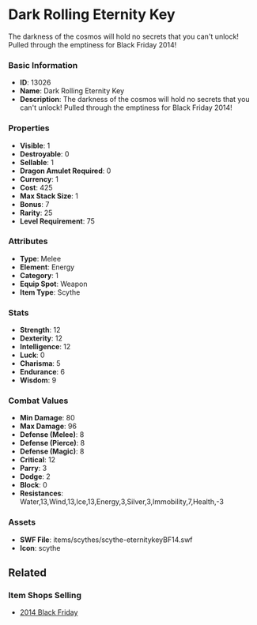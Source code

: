 # Dark Rolling Eternity Key

The darkness of the cosmos will hold no secrets that you can't unlock! Pulled through the emptiness for Black Friday 2014!

### Basic Information

- **ID**: 13026
- **Name**: Dark Rolling Eternity Key
- **Description**: The darkness of the cosmos will hold no secrets that you can&#039;t unlock! Pulled through the emptiness for Black Friday 2014!

### Properties

- **Visible**: 1
- **Destroyable**: 0
- **Sellable**: 1
- **Dragon Amulet Required**: 0
- **Currency**: 1
- **Cost**: 425
- **Max Stack Size**: 1
- **Bonus**: 7
- **Rarity**: 25
- **Level Requirement**: 75

### Attributes

- **Type**: Melee
- **Element**: Energy
- **Category**: 1
- **Equip Spot**: Weapon
- **Item Type**: Scythe

### Stats

- **Strength**: 12
- **Dexterity**: 12
- **Intelligence**: 12
- **Luck**: 0
- **Charisma**: 5
- **Endurance**: 6
- **Wisdom**: 9

### Combat Values

- **Min Damage**: 80
- **Max Damage**: 96
- **Defense (Melee)**: 8
- **Defense (Pierce)**: 8
- **Defense (Magic)**: 8
- **Critical**: 12
- **Parry**: 3
- **Dodge**: 2
- **Block**: 0
- **Resistances**: Water,13,Wind,13,Ice,13,Energy,3,Silver,3,Immobility,7,Health,-3

### Assets

- **SWF File**: items/scythes/scythe-eternitykeyBF14.swf
- **Icon**: scythe

## Related

### Item Shops Selling

- [2014 Black Friday](../item-shops/420-2014-black-friday.md)

